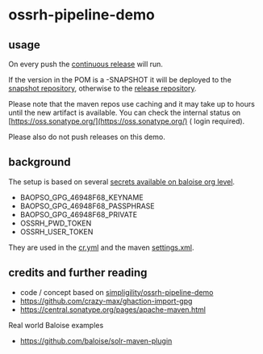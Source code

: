 # ossrh-pipeline-demo

## usage

On every push the [continuous release](https://github.com/baloise/ossrh-pipeline-demo/blob/main/.github/workflows/cr.yml) will run.

If the version in the POM is a -SNAPSHOT it will be deployed to the [snapshot repository](https://oss.sonatype.org/content/repositories/snapshots/com/baloise/), otherwise to the [release repository](https://repo1.maven.org/maven2/com/baloise/).

Please note that the maven repos use caching and it may take up to hours until the new artifact is available. You can check the internal status on [https://oss.sonatype.org/](https://oss.sonatype.org/) ( login required).

Please also do not push releases on this demo.

## background

The setup is based on several [secrets available on baloise org level](https://github.com/organizations/baloise/settings/secrets/actions).

* BAOPSO_GPG_46948F68_KEYNAME
* BAOPSO_GPG_46948F68_PASSPHRASE
* BAOPSO_GPG_46948F68_PRIVATE
* OSSRH_PWD_TOKEN
* OSSRH_USER_TOKEN

 They are used in the [cr.yml](https://github.com/baloise/ossrh-pipeline-demo/blob/main/.github/workflows/cr.yml) and the maven [settings.xml](https://github.com/baloise/ossrh-pipeline-demo/blob/main/.github/workflows/cr.yml).
 

## credits and further reading

* code / concept based on [simpligility/ossrh-pipeline-demo](https://bitbucket.org/simpligility/ossrh-pipeline-demo/src/master/)
* https://github.com/crazy-max/ghaction-import-gpg
* https://central.sonatype.org/pages/apache-maven.html

Real world Baloise examples

* https://github.com/baloise/solr-maven-plugin  